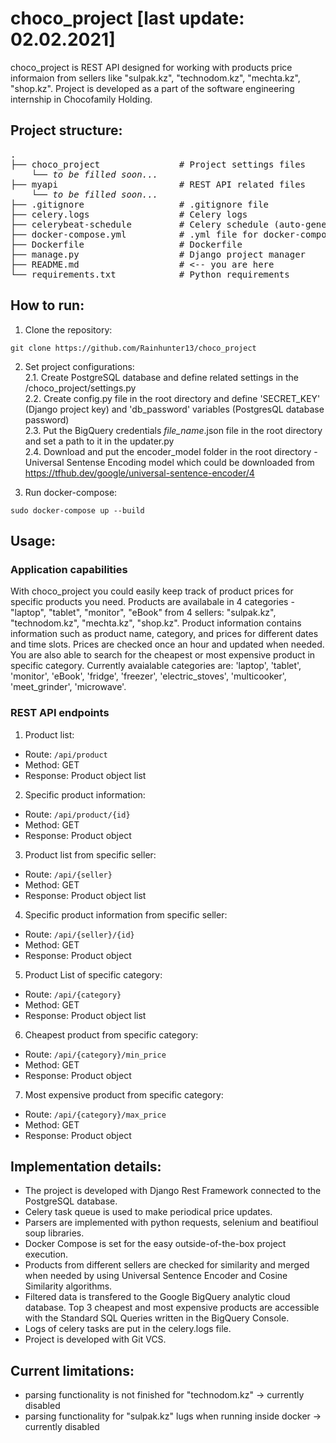 # choco_project [last update: 02.02.2021]
choco_project is REST API designed for working with products price informaion from sellers like "sulpak.kz", "technodom.kz", "mechta.kz", "shop.kz". Project is developed as a part of the software engineering internship in Chocofamily Holding.

## Project structure:
<pre>
.                                                                 
├── choco_project               # Project settings files    
    └── <em>to be filled soon...</em>                         
├── myapi                       # REST API related files
    └── <em>to be filled soon...</em>    
├── .gitignore                  # .gitignore file      
├── celery.logs                 # Celery logs      
├── celerybeat-schedule         # Celery schedule (auto-generated)             
├── docker-compose.yml          # .yml file for docker-compose
├── Dockerfile                  # Dockerfile                      
├── manage.py                   # Django project manager                  
├── README.md                   # <-- you are here                
└── requirements.txt            # Python requirements       
</pre>      

## How to run:

1. Clone the repository:
```
git clone https://github.com/Rainhunter13/choco_project
```

2. Set project configurations:  <br/>
  2.1. Create PostgreSQL database and define related settings in the /choco_project/settings.py  <br/>
  2.2. Create config.py file in the root directory and define 'SECRET_KEY' (Django project key) and 'db_password' variables (PostgresQL database password)  <br/>
  2.3. Put the BigQuery credentials *file_name*.json file in the root directory and set a path to it in the updater.py  <br/>
  2.4. Download and put the encoder_model folder in the root directory - Universal Sentense Encoding model which could be downloaded from https://tfhub.dev/google/universal-sentence-encoder/4  <br/>

3. Run docker-compose:
```
sudo docker-compose up --build
```

## Usage:

### Application capabilities
With choco_project you could easily keep track of product prices for specific products you need. Products are availabale in 4 categories - "laptop", "tablet", "monitor", "eBook" from 4 sellers: "sulpak.kz", "technodom.kz", "mechta.kz", "shop.kz". Product information contains information such as product name, category, and prices for different dates and time slots. Prices are checked once an hour and updated when needed. You are also able to search for the cheapest or most expensive product in specific category. Currently avaialable categories are: 'laptop', 'tablet', 'monitor', 'eBook', 'fridge', 'freezer', 'electric_stoves', 'multicooker', 'meet_grinder', 'microwave'.

### REST API endpoints

1. Product list:
- Route: ``` /api/product ```
- Method: GET
- Response: Product object list

2. Specific product information:
- Route: ``` /api/product/{id} ```
- Method: GET
- Response: Product object

3. Product list from specific seller:
- Route: ``` /api/{seller} ```
- Method: GET
- Response: Product object list

4. Specific product information from specific seller:
- Route: ``` /api/{seller}/{id} ```
- Method: GET
- Response: Product object

5. Product List of specific category:
- Route: ``` /api/{category} ```
- Method: GET
- Response: Product object list

6. Cheapest product from specific category:
- Route: ``` /api/{category}/min_price ```
- Method: GET
- Response: Product object

7. Most expensive product from specific category:
- Route: ``` /api/{category}/max_price ```
- Method: GET
- Response: Product object

## Implementation details:
- The project is developed with Django Rest Framework connected to the PostgreSQL database. 
- Celery task queue is used to make periodical price updates. 
- Parsers are implemented with python requests, selenium and beatifioul soup libraries.
- Docker Compose is set for the easy outside-of-the-box project execution.
- Products from different sellers are checked for similarity and merged when needed by using Universal Sentence Encoder and Cosine Similarity algorithms. 
- Filtered data is transfered to the Google BigQuery analytic cloud database. Top 3 cheapest and most expensive products are accessible with the Standard SQL Queries written in the BigQuery Console.
- Logs of celery tasks are put in the celery.logs file.
- Project is developed with Git VCS.

## Current limitations:
- parsing functionality is not finished for "technodom.kz" -> currently disabled
- parsing functionality for "sulpak.kz" lugs when running inside docker -> currently disabled
